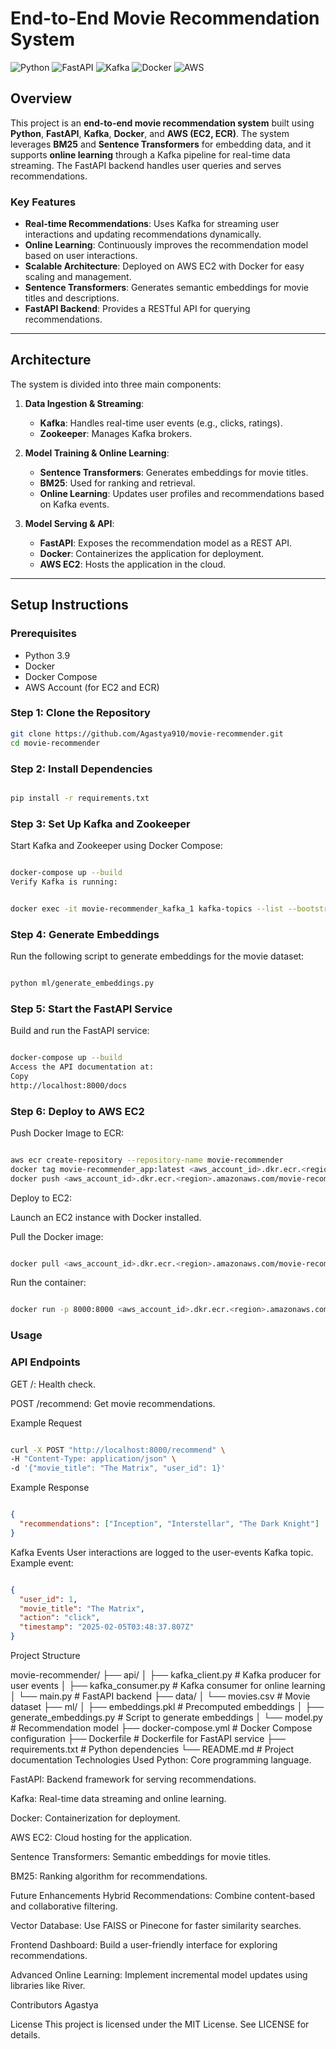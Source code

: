 # End-to-End Movie Recommendation System

![Python](https://img.shields.io/badge/Python-3.9-blue)
![FastAPI](https://img.shields.io/badge/FastAPI-0.85.0-green)
![Kafka](https://img.shields.io/badge/Kafka-3.2.0-orange)
![Docker](https://img.shields.io/badge/Docker-20.10.12-blue)
![AWS](https://img.shields.io/badge/AWS-EC2%2C%20ECR-yellow)

## Overview

This project is an **end-to-end movie recommendation system** built using **Python**, **FastAPI**, **Kafka**, **Docker**, and **AWS (EC2, ECR)**. The system leverages **BM25** and **Sentence Transformers** for embedding data, and it supports **online learning** through a Kafka pipeline for real-time data streaming. The FastAPI backend handles user queries and serves recommendations.

### Key Features
- **Real-time Recommendations**: Uses Kafka for streaming user interactions and updating recommendations dynamically.
- **Online Learning**: Continuously improves the recommendation model based on user interactions.
- **Scalable Architecture**: Deployed on AWS EC2 with Docker for easy scaling and management.
- **Sentence Transformers**: Generates semantic embeddings for movie titles and descriptions.
- **FastAPI Backend**: Provides a RESTful API for querying recommendations.

---

## Architecture

The system is divided into three main components:

1. **Data Ingestion & Streaming**:
   - **Kafka**: Handles real-time user events (e.g., clicks, ratings).
   - **Zookeeper**: Manages Kafka brokers.

2. **Model Training & Online Learning**:
   - **Sentence Transformers**: Generates embeddings for movie titles.
   - **BM25**: Used for ranking and retrieval.
   - **Online Learning**: Updates user profiles and recommendations based on Kafka events.

3. **Model Serving & API**:
   - **FastAPI**: Exposes the recommendation model as a REST API.
   - **Docker**: Containerizes the application for deployment.
   - **AWS EC2**: Hosts the application in the cloud.

---

## Setup Instructions

### Prerequisites
- Python 3.9
- Docker
- Docker Compose
- AWS Account (for EC2 and ECR)

### Step 1: Clone the Repository
```bash
git clone https://github.com/Agastya910/movie-recommender.git
cd movie-recommender
```

### Step 2: Install Dependencies
```bash

pip install -r requirements.txt
```

### Step 3: Set Up Kafka and Zookeeper
Start Kafka and Zookeeper using Docker Compose:

```bash

docker-compose up --build
Verify Kafka is running:
```
```bash

docker exec -it movie-recommender_kafka_1 kafka-topics --list --bootstrap-server localhost:9092
```

### Step 4: Generate Embeddings
Run the following script to generate embeddings for the movie dataset:

```bash

python ml/generate_embeddings.py
```

### Step 5: Start the FastAPI Service
Build and run the FastAPI service:

```bash

docker-compose up --build
Access the API documentation at:
Copy
http://localhost:8000/docs
```

### Step 6: Deploy to AWS EC2
Push Docker Image to ECR:

```bash

aws ecr create-repository --repository-name movie-recommender
docker tag movie-recommender_app:latest <aws_account_id>.dkr.ecr.<region>.amazonaws.com/movie-recommender:latest
docker push <aws_account_id>.dkr.ecr.<region>.amazonaws.com/movie-recommender:latest
```
Deploy to EC2:

Launch an EC2 instance with Docker installed.

Pull the Docker image:

```bash

docker pull <aws_account_id>.dkr.ecr.<region>.amazonaws.com/movie-recommender:latest
```
Run the container:

```bash

docker run -p 8000:8000 <aws_account_id>.dkr.ecr.<region>.amazonaws.com/movie-recommender:latest

```
### Usage

### API Endpoints

GET /: Health check.

POST /recommend: Get movie recommendations.

Example Request
```bash

curl -X POST "http://localhost:8000/recommend" \
-H "Content-Type: application/json" \
-d '{"movie_title": "The Matrix", "user_id": 1}'
```
Example Response
```json

{
  "recommendations": ["Inception", "Interstellar", "The Dark Knight"]
}
```
Kafka Events
User interactions are logged to the user-events Kafka topic. Example event:

```json

{
  "user_id": 1,
  "movie_title": "The Matrix",
  "action": "click",
  "timestamp": "2025-02-05T03:48:37.807Z"
}
```
Project Structure

movie-recommender/
├── api/
│   ├── kafka_client.py       # Kafka producer for user events
│   ├── kafka_consumer.py     # Kafka consumer for online learning
│   └── main.py               # FastAPI backend
├── data/
│   └── movies.csv            # Movie dataset
├── ml/
│   ├── embeddings.pkl        # Precomputed embeddings
│   ├── generate_embeddings.py # Script to generate embeddings
│   └── model.py              # Recommendation model
├── docker-compose.yml        # Docker Compose configuration
├── Dockerfile                # Dockerfile for FastAPI service
├── requirements.txt          # Python dependencies
└── README.md                 # Project documentation
Technologies Used
Python: Core programming language.

FastAPI: Backend framework for serving recommendations.

Kafka: Real-time data streaming and online learning.

Docker: Containerization for deployment.

AWS EC2: Cloud hosting for the application.

Sentence Transformers: Semantic embeddings for movie titles.

BM25: Ranking algorithm for recommendations.

Future Enhancements
Hybrid Recommendations: Combine content-based and collaborative filtering.

Vector Database: Use FAISS or Pinecone for faster similarity searches.

Frontend Dashboard: Build a user-friendly interface for exploring recommendations.

Advanced Online Learning: Implement incremental model updates using libraries like River.

Contributors
Agastya

License
This project is licensed under the MIT License. See LICENSE for details.


